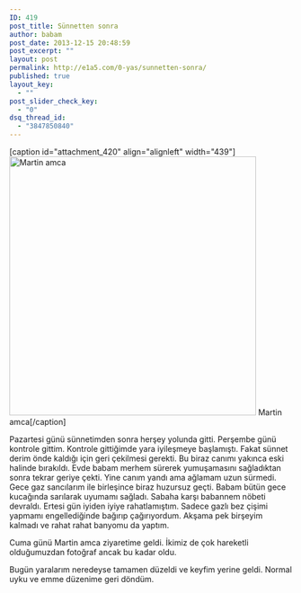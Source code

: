 ```yaml
---
ID: 419
post_title: Sünnetten sonra
author: babam
post_date: 2013-12-15 20:48:59
post_excerpt: ""
layout: post
permalink: http://e1a5.com/0-yas/sunnetten-sonra/
published: true
layout_key:
  - ""
post_slider_check_key:
  - "0"
dsq_thread_id:
  - "3847850840"
---
```

[caption id="attachment_420" align="alignleft" width="439"]<a href="http://e1a5.com/wp-content/uploads/2013/12/martin_amca.jpg"><img class=" wp-image-420 " alt="Martin amca" src="http://e1a5.com/wp-content/uploads/2013/12/martin_amca.jpg" width="439" height="461" /></a> Martin amca[/caption]

Pazartesi günü sünnetimden sonra herşey yolunda gitti. Perşembe günü kontrole gittim. Kontrole gittiğimde yara iyileşmeye başlamıştı. Fakat sünnet derim önde kaldığı için geri çekilmesi gerekti. Bu biraz canımı yakınca eski halinde bırakıldı. Evde babam merhem sürerek yumuşamasını sağladıktan sonra tekrar geriye çekti. Yine canım yandı ama ağlamam uzun sürmedi. Gece gaz sancılarım ile birleşince biraz huzursuz geçti. Babam bütün gece kucağında sarılarak uyumamı sağladı. Sabaha karşı babannem nöbeti devraldı. Ertesi gün iyiden iyiye rahatlamıştım. Sadece gazlı bez çişimi yapmamı engellediğinde bağırıp çağırıyordum. Akşama pek birşeyim kalmadı ve rahat rahat banyomu da yaptım.

Cuma günü Martin amca ziyaretime geldi. İkimiz de çok hareketli olduğumuzdan fotoğraf ancak bu kadar oldu.

Bugün yaralarım neredeyse tamamen düzeldi ve keyfim yerine geldi. Normal uyku ve emme düzenime geri döndüm.